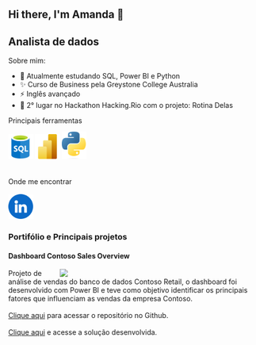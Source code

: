 ## Hi there, I'm Amanda 👋

## Analista de dados
Sobre mim:

- 🌱 Atualmente estudando SQL, Power BI e Python
- ✨ Curso de Business pela Greystone College Australia
- ⚡ Inglês avançado
- 🔭  2° lugar no Hackathon Hacking.Rio com o projeto: Rotina Delas 

Principais ferramentas 
<div>
<img width="50" src="https://github.com/amandalmeida2/Portifolio/blob/main/Icones/sql.png?raw=true">
<img width="50" src="https://github.com/amandalmeida2/Portifolio/blob/main/Icones/power%20bi.png?raw=true">
<img width="50" src="https://github.com/amandalmeida2/Portifolio/blob/main/Icones/python.png?raw=true">
</div>
<br></br>
Onde me encontrar
<br></br>
<div>
  <a href="https://www.linkedin.com/in/amanda16almeida/">
      <img width="50" src="https://github.com/amandalmeida2/Portifolio/blob/main/Icones/linkedin.png?raw=true"></a>
</div>

### Portifólio e Principais projetos
#### Dashboard Contoso Sales Overview
<img align="right" width="400" src="https://github.com/amandalmeida2/Contoso_Sales/blob/main/Imagens/Dashboard.png?raw=true">
Projeto de análise de vendas do banco de dados Contoso Retail, o dashboard foi desenvolvido com Power BI e teve como objetivo identificar os principais fatores que influenciam as vendas da empresa Contoso.
<br></br>
<a href="https://github.com/amandalmeida2/Contoso_Sales.git"> Clique aqui</a>  para acessar o repositório no Github.
<br></br>
<a target="_blank" href="https://app.powerbi.com/view?r=eyJrIjoiNDFiMDBkOWMtYjRmYS00ZjFmLTgwZTEtYWM1YzgxZmViYWExIiwidCI6Ijc1OGRlZGVlLTk1YmItNGU2Mi05MWU2LTU3OTRiMTUwZjFhYSJ9" >Clique aqui</a> e acesse a solução desenvolvida.

<!--
**amandalmeida2/amandalmeida2** is a ✨ _special_ ✨ repository because its `README.md` (this file) appears on your GitHub profile.

Here are some ideas to get you started:

- 🔭 I’m currently working on ...
- 🌱 I’m currently learning ...
- 👯 I’m looking to collaborate on ...
- 🤔 I’m looking for help with ...
- 💬 Ask me about ...
- 📫 How to reach me: ...
- 😄 Pronouns: ...
- ⚡ Fun fact: ...


<img width="" src="">
<a href="http"Clique aqui </a>>
ou 
<div>
<a href="http"Clique aqui
<img width="" src="">
</a>>
</div>
-->

